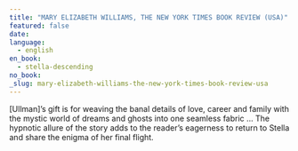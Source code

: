 ```yaml
---
title: "MARY ELIZABETH WILLIAMS, THE NEW YORK TIMES BOOK REVIEW (USA)"
featured: false
date:
language:
  - english
en_book:
  - stella-descending
no_book:
_slug: mary-elizabeth-williams-the-new-york-times-book-review-usa
---
```


[Ullman]’s gift is for weaving the banal details of love, career and family with the mystic world of dreams and ghosts into one seamless fabric … The hypnotic allure of the story adds to the reader’s eagerness to return to Stella and share the enigma of her final flight.

